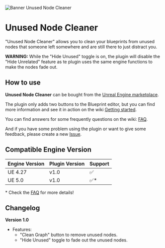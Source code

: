 ![Banner Unused Node Cleaner](https://user-images.githubusercontent.com/521864/161402480-c47cf060-57f8-4478-915c-910793ac35e2.png)

# Unused Node Cleaner
"Unused Node Cleaner" allows you to clean your blueprints from unused nodes that someone left somewhere and are still there to just distract you.

**WARNING:** While the "Hide Unused" toggle is on, the plugin will disable the "Hide Unrelated" feature as te plugin uses the same engine functions to make the nodes fade out.

## How to use

**Unused Node Cleaner** can be bought from the [Unreal Engine marketplace](https://www.unrealengine.com/marketplace/en-US/slug/unused-node-cleaner).

The plugin only adds two buttons to the Blueprint editor, but you can find more information and see it in action on the wiki [Getting started](https://github.com/Urkaz/UnusedNodeCleaner/wiki/Getting-started).

You can find answers for some frequently questions on the wiki: [FAQ](https://github.com/Urkaz/UnusedNodeCleaner/wiki/FAQ).

And if you have some problem using the plugin or want to give some feedback, please create a new [Issue](https://github.com/Urkaz/UnusedNodeCleaner/issues/new/choose).

## Compatible Engine Version

Engine Version | Plugin Version | Support
-------------- | -------------- | ----
UE 4.27 | v1.0 | ✅
UE 5.0 | v1.0 | ✅*

\* Check the [FAQ](https://github.com/Urkaz/UnusedNodeCleaner/wiki/FAQ#unreal-engine-5-support) for more details!

## Changelog
  
**Version 1.0**
- Features:
   - "Clean Graph" button to remove unused nodes.
   - "Hide Unused" toggle to fade out the unused nodes.
